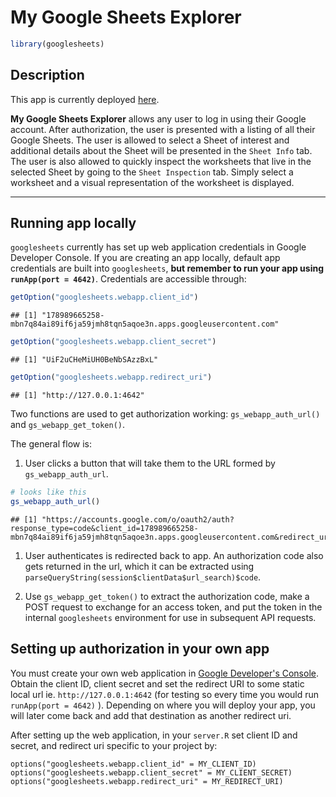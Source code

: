 My Google Sheets Explorer
================

``` r
library(googlesheets)
```

Description
-----------

This app is currently deployed [here](https://jennybc.shinyapps.io/20_gs-explorer).

**My Google Sheets Explorer** allows any user to log in using their Google account. After authorization, the user is presented with a listing of all their Google Sheets. The user is allowed to select a Sheet of interest and additional details about the Sheet will be presented in the `Sheet Info` tab. The user is also allowed to quickly inspect the worksheets that live in the selected Sheet by going to the `Sheet Inspection` tab. Simply select a worksheet and a visual representation of the worksheet is displayed.

------------------------------------------------------------------------

Running app locally
-------------------

`googlesheets` currently has set up web application credentials in Google Developer Console. If you are creating an app locally, default app credentials are built into `googlesheets`, **but remember to run your app using `runApp(port = 4642)`**. Credentials are accessible through:

``` r
getOption("googlesheets.webapp.client_id")
```

    ## [1] "178989665258-mbn7q84ai89if6ja59jmh8tqn5aqoe3n.apps.googleusercontent.com"

``` r
getOption("googlesheets.webapp.client_secret")
```

    ## [1] "UiF2uCHeMiUH0BeNbSAzzBxL"

``` r
getOption("googlesheets.webapp.redirect_uri")
```

    ## [1] "http://127.0.0.1:4642"

Two functions are used to get authorization working: `gs_webapp_auth_url()` and `gs_webapp_get_token()`.

The general flow is:

1.  User clicks a button that will take them to the URL formed by `gs_webapp_auth_url`.

``` r
# looks like this
gs_webapp_auth_url()
```

    ## [1] "https://accounts.google.com/o/oauth2/auth?response_type=code&client_id=178989665258-mbn7q84ai89if6ja59jmh8tqn5aqoe3n.apps.googleusercontent.com&redirect_uri=http%3A%2F%2F127.0.0.1%3A4642&scope=https%3A%2F%2Fspreadsheets.google.com%2Ffeeds%20https%3A%2F%2Fdocs.google.com%2Ffeeds&state=securitytoken&access_type=online&approval_prompt=auto"

1.  User authenticates is redirected back to app. An authorization code also gets returned in the url, which it can be extracted using `parseQueryString(session$clientData$url_search)$code`.

2.  Use `gs_webapp_get_token()` to extract the authorization code, make a POST request to exchange for an access token, and put the token in the internal `googlesheets` environment for use in subsequent API requests.

Setting up authorization in your own app
----------------------------------------

You must create your own web application in [Google Developer's Console](https://console.developers.google.com/). Obtain the client ID, client secret and set the redirect URI to some static local url ie. `http://127.0.0.1:4642` (for testing so every time you would run `runApp(port = 4642)` ). Depending on where you will deploy your app, you will later come back and add that destination as another redirect uri.

After setting up the web application, in your `server.R` set client ID and secret, and redirect uri specific to your project by:

    options("googlesheets.webapp.client_id" = MY_CLIENT_ID)
    options("googlesheets.webapp.client_secret" = MY_CLIENT_SECRET)
    options("googlesheets.webapp.redirect_uri" = MY_REDIRECT_URI)
